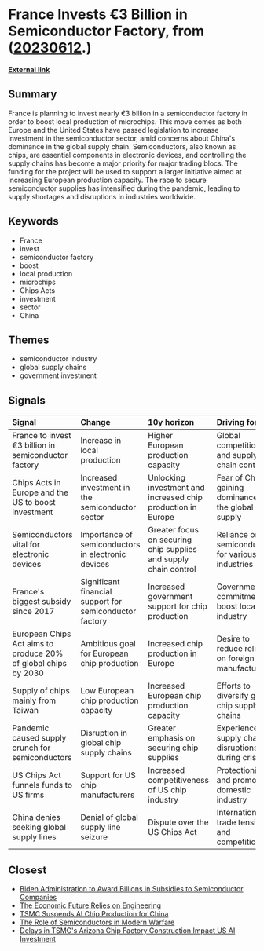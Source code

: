 # __France Invests €3 Billion in Semiconductor Factory__, from ([20230612](https://kghosh.substack.com/p/20230612).)

__[External link](https://www.france24.com/en/europe/20230605-france-to-invest-nearly-%E2%82%AC3-billion-in-semiconductor-factory-to-boost-local-production?utm_source=substack&utm_medium=email)__



## Summary

France is planning to invest nearly €3 billion in a semiconductor factory in order to boost local production of microchips. This move comes as both Europe and the United States have passed legislation to increase investment in the semiconductor sector, amid concerns about China's dominance in the global supply chain. Semiconductors, also known as chips, are essential components in electronic devices, and controlling the supply chains has become a major priority for major trading blocs. The funding for the project will be used to support a larger initiative aimed at increasing European production capacity. The race to secure semiconductor supplies has intensified during the pandemic, leading to supply shortages and disruptions in industries worldwide.

## Keywords

* France
* invest
* semiconductor factory
* boost
* local production
* microchips
* Chips Acts
* investment
* sector
* China

## Themes

* semiconductor industry
* global supply chains
* government investment

## Signals

| Signal                                                         | Change                                                  | 10y horizon                                                      | Driving force                                           |
|:---------------------------------------------------------------|:--------------------------------------------------------|:-----------------------------------------------------------------|:--------------------------------------------------------|
| France to invest €3 billion in semiconductor factory           | Increase in local production                            | Higher European production capacity                              | Global competition and supply chain control             |
| Chips Acts in Europe and the US to boost investment            | Increased investment in the semiconductor sector        | Unlocking investment and increased chip production in Europe     | Fear of China gaining dominance in the global supply    |
| Semiconductors vital for electronic devices                    | Importance of semiconductors in electronic devices      | Greater focus on securing chip supplies and supply chain control | Reliance on semiconductors for various industries       |
| France's biggest subsidy since 2017                            | Significant financial support for semiconductor factory | Increased government support for chip production                 | Government commitment to boost local industry           |
| European Chips Act aims to produce 20% of global chips by 2030 | Ambitious goal for European chip production             | Increased chip production in Europe                              | Desire to reduce reliance on foreign chip manufacturers |
| Supply of chips mainly from Taiwan                             | Low European chip production capacity                   | Increased European chip production capacity                      | Efforts to diversify global chip supply chains          |
| Pandemic caused supply crunch for semiconductors               | Disruption in global chip supply chains                 | Greater emphasis on securing chip supplies                       | Experience of supply chain disruptions during crises    |
| US Chips Act funnels funds to US firms                         | Support for US chip manufacturers                       | Increased competitiveness of US chip industry                    | Protectionism and promoting domestic industry           |
| China denies seeking global supply lines                       | Denial of global supply line seizure                    | Dispute over the US Chips Act                                    | International trade tensions and competition            |

## Closest

* [Biden Administration to Award Billions in Subsidies to Semiconductor Companies](56fdd83956fda4be2560c7d4c4238af2)
* [The Economic Future Relies on Engineering](2d51ddcfa13e2cdd1c310390ce104eb8)
* [TSMC Suspends AI Chip Production for China](2f3c3eb80f2d1bc30cfac18323b89e87)
* [The Role of Semiconductors in Modern Warfare](328434477c31995b44102949d5341006)
* [Delays in TSMC's Arizona Chip Factory Construction Impact US AI Investment](2b6cc7a8e528932936c2b72ea35d930c)